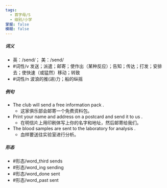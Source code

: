 ```yaml
---
tags:
  - 首字母/S
  - 级别/小学
掌握: false
模糊: false
---
```

##### 词义
- 英：/send/； 美：/send/
- #词性/v  发送；派遣；邮寄；使作出（某种反应）；告知；传达；打发；安排去；使快速（或猛然）移动；转致
- #词性/n  波浪的推(进)力；船的纵摇
##### 例句
- The club will send a free information pack .
	- 这家俱乐部会邮寄一个免费资料包。
- Print your name and address on a postcard and send it to us .
	- 在明信片上用印刷体写上你的名字和地址，然后邮寄给我们。
- The blood samples are sent to the laboratory for analysis .
	- 血样要送往实验室进行分析。
##### 形态
- #形态/word_third sends
- #形态/word_ing sending
- #形态/word_done sent
- #形态/word_past sent
